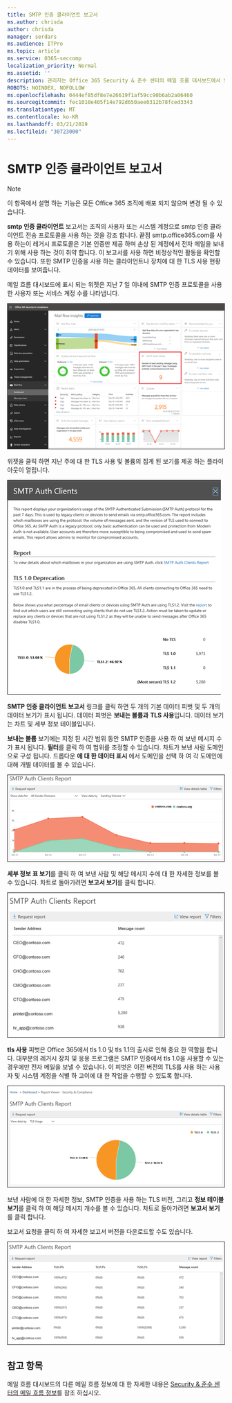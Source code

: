 ```yaml
---
title: SMTP 인증 클라이언트 보고서
ms.author: chrisda
author: chrisda
manager: serdars
ms.audience: ITPro
ms.topic: article
ms.service: O365-seccomp
localization_priority: Normal
ms.assetid: ''
description: 관리자는 Office 365 Security & 준수 센터의 메일 흐름 대시보드에서 SMTP 인증 클라이언트 보고서에 대해 알아볼 수 있습니다.
ROBOTS: NOINDEX, NOFOLLOW
ms.openlocfilehash: 0444ef85df8e7e26619f1af59cc90b6ab2a06460
ms.sourcegitcommit: fec1010e405f14e792d650aee0312b78fced3343
ms.translationtype: MT
ms.contentlocale: ko-KR
ms.lasthandoff: 03/21/2019
ms.locfileid: "30723000"
---
```

# <a name="smtp-auth-clients-report"></a>SMTP 인증 클라이언트 보고서

> [!NOTE]
> 이 항목에서 설명 하는 기능은 모든 Office 365 조직에 배포 되지 않으며 변경 될 수 있습니다.

**smtp 인증 클라이언트** 보고서는 조직의 사용자 또는 시스템 계정으로 smtp 인증 클라이언트 전송 프로토콜을 사용 하는 것을 강조 합니다. 끝점 smtp.office365.com를 사용 하는이 레거시 프로토콜은 기본 인증만 제공 하며 손상 된 계정에서 전자 메일을 보내기 위해 사용 하는 것이 취약 합니다.  이 보고서를 사용 하면 비정상적인 활동을 확인할 수 있습니다. 또한 SMTP 인증을 사용 하는 클라이언트나 장치에 대 한 TLS 사용 현황 데이터를 보여줍니다.

메일 흐름 대시보드에 표시 되는 위젯은 지난 7 일 이내에 SMTP 인증 프로토콜을 사용한 사용자 또는 서비스 계정 수를 나타냅니다.

![Office 365 Security & 준수 센터의 메일 흐름 대시보드에서 SMTP 인증 클라이언트 보고서](media/smtp-auth-clients-report-selected.png)

위젯을 클릭 하면 지난 주에 대 한 TLS 사용 및 볼륨의 집계 된 보기를 제공 하는 플라이 아웃이 열립니다.

![SMTP 인증 클라이언트 보고서의 플라이 아웃](media/smtp-auth-clients-flyout.png)

**SMTP 인증 클라이언트 보고서** 링크를 클릭 하면 두 개의 기본 데이터 피벗 및 두 개의 데이터 보기가 표시 됩니다. 데이터 피벗은 **보내는 볼륨과** **TLS 사용**입니다. 데이터 보기는 차트 및 세부 정보 테이블입니다.

**보내는 볼륨** 보기에는 지정 된 시간 범위 동안 SMTP 인증을 사용 하 여 보낸 메시지 수가 표시 됩니다. **필터**를 클릭 하 여 범위를 조정할 수 있습니다. 차트가 보낸 사람 도메인으로 구성 됩니다. 드롭다운 **에 대 한 데이터 표시** 에서 도메인을 선택 하 여 각 도메인에 대해 개별 데이터를 볼 수 있습니다.

![SMTP 인증 클라이언트 보고서의 보내는 볼륨](media/smtp-auth-clients-report-sending-volume.png)

**세부 정보 표 보기**를 클릭 하 여 보낸 사람 및 해당 메시지 수에 대 한 자세한 정보를 볼 수 있습니다. 차트로 돌아가려면 **보고서 보기**를 클릭 합니다.

![SMTP 인증 클라이언트 보고서의 전송 볼륨에 대 한 정보 테이블](media/smtp-auth-clients-report-details-sending-volume.png)

**tls 사용** 피벗은 Office 365에서 tls 1.0 및 tls 1.1의 출시로 인해 중요 한 역할을 합니다. 대부분의 레거시 장치 및 응용 프로그램은 SMTP 인증에서 tls 1.0을 사용할 수 있는 경우에만 전자 메일을 보낼 수 있습니다. 이 피벗은 이전 버전의 TLS를 사용 하는 사용자 및 시스템 계정을 식별 하 고이에 대 한 작업을 수행할 수 있도록 합니다.

![SMTP 인증 클라이언트 보고서의 TLS 사용](media/smtp-auth-clients-report-tls-usage.png)

보낸 사람에 대 한 자세한 정보, SMTP 인증을 사용 하는 TLS 버전, 그리고 **정보 테이블 보기**를 클릭 하 여 해당 메시지 개수를 볼 수 있습니다. 차트로 돌아가려면 **보고서 보기**를 클릭 합니다.

보고서 요청을 클릭 하 여 자세한 보고서 버전을 다운로드할 수도 있습니다.

![SMTP 인증 클라이언트 보고서의 TLS 사용에 대 한 정보 테이블](media/smtp-auth-clients-report-details-tls-usage.png)

## <a name="see-also"></a>참고 항목

메일 흐름 대시보드의 다른 메일 흐름 정보에 대 한 자세한 내용은 [Security & 준수 센터의 메일 흐름 정보](mail-flow-insights-v2.md)를 참조 하십시오.
